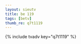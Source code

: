 ```yaml
--- 
layout: sieutv
title: be 119
tags: [betv]
thumb_re: q7t1119
---
```

{% include tvadv key="q7t1119" %} 
